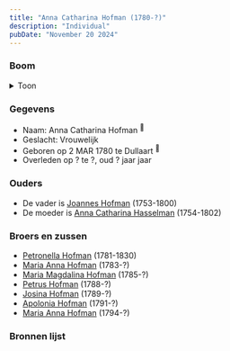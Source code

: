 ```yaml
---
title: "Anna Catharina Hofman (1780-?)"
description: "Individual"
pubDate: "November 20 2024"
---
```


### Boom
<details><summary>Toon</summary>

![test](https://www.plantuml.com/plantuml/svg/XP9DRy8m38Rl-HNMTjWu8FK3A4E83JOG80rDR9UTKDfwD6kQL4aGGeZ_FbEgVMaJDyj-N_k9uplhk76RGZAR2rLommk8UPAlZTwez5vBRS0PhYoLK3cMYHGX4IQHU8gnADqE2YnYDFQKiWuDQhShaNthcaXkBUmP08oqIT6yP2B95LhRxnTSgC40GdPWx0gUgb6MdHmNSyqLoM2gtmgkBe1Rc7cUr_80BiVXf3qPKTVzcq2P7g3VYtcyMyNQEOcz0SmMB-17xH2k_QxdGHDQKGEM6YMY-sQo-KRA5LVfAZ7QsbZJG7Bx4So72wYiKwqSAc4j4cMDDbIAmprt6JU2eYabKVw0z0boCXg7u_0yPAk238wGtGOyErsM91Vl-NdGe0EFmrUex7-1zdjRJ5EXraVjIHf5DnNcX33z3bnAiSxS3gNKMq8zi7h7pMQjOFLxlXAran9LAM3_hUNNnmNm-UFdTtEaNH9jruC7UZgdQps_ZbkuFPxI7QgKJli3)
</details>

### Gegevens
- Naam: Anna Catharina Hofman <sup><a href="../s00061/" style="text-decoration:none" title="Doopinschrijving Anna Catharina Hofman 02-03-1780">:link:</a></sup>
- Geslacht: Vrouwelijk
- Geboren op 2 MAR 1780 te Dullaart <sup><a href="../s00061/" style="text-decoration:none" title="Doopinschrijving Anna Catharina Hofman 02-03-1780">:link:</a></sup>
- Overleden op ? te ?, oud ? jaar jaar 

### Ouders
- De vader is [Joannes Hofman](../i00040/) (1753-1800)
- De moeder is [Anna Catharina Hasselman](../i00041/) (1754-1802)

### Broers en zussen
- [Petronella Hofman](../i00030/) (1781-1830)
- [Maria Anna Hofman](../i00043/) (1783-?)
- [Maria Magdalina Hofman](../i00044/) (1785-?)
- [Petrus Hofman](../i00045/) (1788-?)
- [Josina Hofman](../i00046/) (1789-?)
- [Apolonia Hofman](../i00047/) (1791-?)
- [Maria Anna Hofman](../i00048/) (1794-?)

### Bronnen lijst
